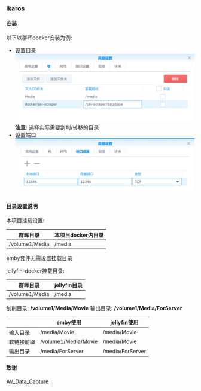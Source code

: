 
### Ikaros


#### 安装

以下以群晖docker安装为例:

- 设置目录 
![avatar](./scraperweb/images/synology_install_1.png)
__注意:__ 选择实际需要刮削/转移的目录
- 设置端口
![avatar](./scraperweb/images/synology_install_2.png)


#### 目录设置说明

本项目挂载设置:

| 群晖目录 | 本项目docker内目录|
| ---- | ----|
|/volume1/Media |  /media|

emby套件无需设置挂载目录

jellyfin-docker挂载目录:

| 群晖目录 | jellyfin目录|
| ----    | ----|
|/volume1/Media |  /media|


刮削目录: __/volume1/Media/Movie__
输出目录: __/volume1/Media/ForServer__

| | emby使用 | jellyfin使用 |
| ----        | ---- |----|
| 输入目录    | /media/Movie | /media/Movie |  
| 软链接前缀  | /volume1/Media/Movie | /media/Movie |
| 输出目录    | /media/ForServer | /media/ForServer |


#### 致谢

[AV_Data_Capture](https://github.com/yoshiko2/AV_Data_Capture)
